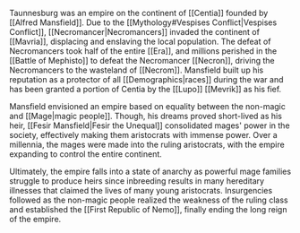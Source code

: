 Taunnesburg was an empire on the continent of [[Centia]] founded by [[Alfred Mansfield]]. Due to the [[Mythology#Vespises Conflict|Vespises Conflict]], [[Necromancer|Necromancers]] invaded the continent of [[Mavria]], displacing and enslaving the local population. The defeat of Necromancers took half of the entire [[Era]], and millions perished in the [[Battle of Mephisto]] to defeat the Necromancer [[Necron]], driving the Necromancers to the wasteland of [[Necrom]]. Mansfield built up his reputation as a protector of all [[Demographics|races]] during the war and has been granted a portion of Centia by the [[Lupo]] [[Mevrik]] as his fief.

Mansfield envisioned an empire based on equality between the non-magic and [[Mage|magic people]]. Though, his dreams proved short-lived as his heir, [[Fesir Mansfield|Fesir the Unequal]] consolidated mages' power in the society, effectively making them aristocrats with immense power. Over a millennia, the mages were made into the ruling aristocrats, with the empire expanding to control the entire continent.

Ultimately, the empire falls into a state of anarchy as powerful mage families struggle to produce heirs since inbreeding results in many hereditary illnesses that claimed the lives of many young aristocrats. Insurgencies followed as the non-magic people realized the weakness of the ruling class and established the [[First Republic of Nemo]], finally ending the long reign of the empire.